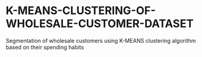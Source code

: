 # K-MEANS-CLUSTERING-OF-WHOLESALE-CUSTOMER-DATASET
Segmentation of wholesale customers using K-MEANS clustering algorithm based on their spending habits
